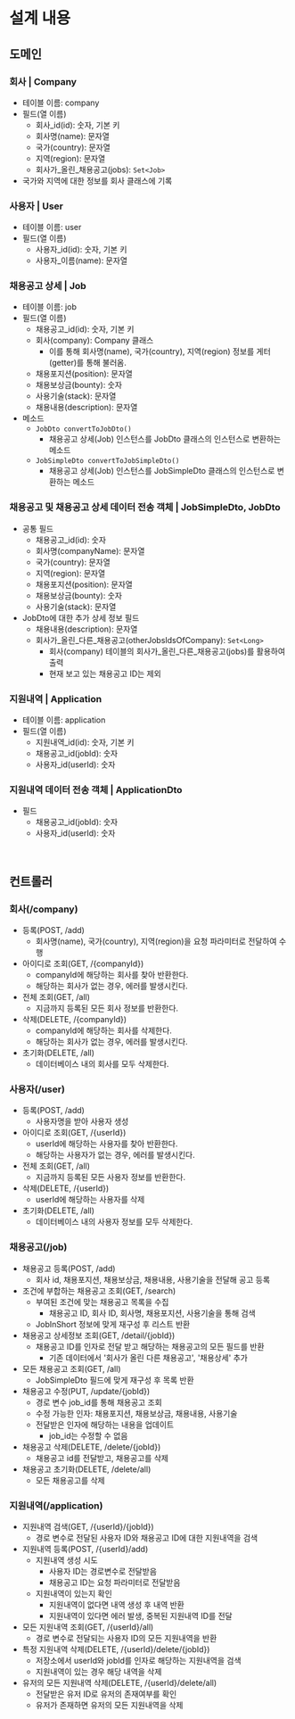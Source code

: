 # 설계 내용

## 도메인
### 회사 | Company
* 테이블 이름: company
* 필드(열 이름)
    - 회사_id(id): 숫자, 기본 키
    - 회사명(name): 문자열
    - 국가(country): 문자열
    - 지역(region): 문자열
    - 회사가_올린_채용공고(jobs): `Set<Job>`
* 국가와 지역에 대한 정보를 회사 클래스에 기록

### 사용자 | User
* 테이블 이름: user
* 필드(열 이름)
    - 사용자_id(id): 숫자, 기본 키
    - 사용자_이름(name): 문자열

### 채용공고 상세 | Job
* 테이블 이름: job
* 필드(열 이름)
    - 채용공고_id(id): 숫자, 기본 키
    - 회사(company): Company 클래스
        + 이를 통해 회사명(name), 국가(country), 지역(region) 정보를 게터(getter)를 통해 불러옴.
    - 채용포지션(position): 문자열
    - 채용보상금(bounty): 숫자
    - 사용기술(stack): 문자열
    - 채용내용(description): 문자열
* 메소드
    - `JobDto convertToJobDto()`
        + 채용공고 상세(Job) 인스턴스를 JobDto 클래스의 인스턴스로 변환하는 메소드
    - `JobSimpleDto convertToJobSimpleDto()`
        + 채용공고 상세(Job) 인스턴스를 JobSimpleDto 클래스의 인스턴스로 변환하는 메소드

### 채용공고 및 채용공고 상세 데이터 전송 객체 | JobSimpleDto, JobDto
* 공통 필드
    - 채용공고_id(id): 숫자
    - 회사명(companyName): 문자열
    - 국가(country): 문자열
    - 지역(region): 문자열
    - 채용포지션(position): 문자열
    - 채용보상금(bounty): 숫자
    - 사용기술(stack): 문자열
* JobDto에 대한 추가 상세 정보 필드
    - 채용내용(description): 문자열
    - 회사가_올린_다른_채용공고(otherJobsIdsOfCompany): `Set<Long>`
        + 회사(company) 테이블의 회사가_올린_다른_채용공고(jobs)를 활용하여 출력
        + 현재 보고 있는 채용공고 ID는 제외

### 지원내역 | Application
* 테이블 이름: application
* 필드(열 이름)
    - 지원내역_id(id): 숫자, 기본 키
    - 채용공고_id(jobId): 숫자
    - 사용자_id(userId): 숫자

### 지원내역 데이터 전송 객체 | ApplicationDto
* 필드
    - 채용공고_id(jobId): 숫자
    - 사용자_id(userId): 숫자

<br>

## 컨트롤러
### 회사(/company)
* 등록(POST, /add)
    - 회사명(name), 국가(country), 지역(region)을 요청 파라미터로 전달하여 수행
* 아이디로 조회(GET, /{companyId})
    - companyId에 해당하는 회사를 찾아 반환한다.
    - 해당하는 회사가 없는 경우, 에러를 발생시킨다.
* 전체 조회(GET, /all)
    - 지금까지 등록된 모든 회사 정보를 반환한다.
* 삭제(DELETE, /{companyId})
    - companyId에 해당하는 회사를 삭제한다.
    - 해당하는 회사가 없는 경우, 에러를 발생시킨다.
* 초기화(DELETE, /all)
    - 데이터베이스 내의 회사를 모두 삭제한다.

### 사용자(/user)
* 등록(POST, /add)
    - 사용자명을 받아 사용자 생성
* 아이디로 조회(GET, /{userId})
    - userId에 해당하는 사용자를 찾아 반환한다.
    - 해당하는 사용자가 없는 경우, 에러를 발생시킨다.
* 전체 조회(GET, /all)
    - 지금까지 등록된 모든 사용자 정보를 반환한다.
* 삭제(DELETE, /{userId})
    - userId에 해당하는 사용자를 삭제
* 초기화(DELETE, /all)
    - 데이터베이스 내의 사용자 정보를 모두 삭제한다.

### 채용공고(/job)
* 채용공고 등록(POST, /add)
    - 회사 id, 채용포지션, 채용보상금, 채용내용, 사용기술을 전달해 공고 등록
* 조건에 부합하는 채용공고 조회(GET, /search)
    - 부여된 조건에 맞는 채용공고 목록을 수집
        + 채용공고 ID, 회사 ID, 회사명, 채용포지션, 사용기술을 통해 검색
    - JobInShort 정보에 맞게 재구성 후 리스트 반환
* 채용공고 상세정보 조회(GET, /detail/{jobId})
    - 채용공고 ID를 인자로 전달 받고 해당하는 채용공고의 모든 필드를 반환
        + 기존 데이터에서 '회사가 올린 다른 채용공고', '채용상세' 추가
* 모든 채용공고 조회(GET, /all)
    - JobSimpleDto 필드에 맞게 재구성 후 목록 반환
* 채용공고 수정(PUT, /update/{jobId})
    - 경로 변수 job_id를 통해 채용공고 조회
    - 수정 가능한 인자: 채용포지션, 채용보상금, 채용내용, 사용기술
    - 전달받은 인자에 해당하는 내용을 업데이트
        + job_id는 수정할 수 없음
* 채용공고 삭제(DELETE, /delete/{jobId})
    - 채용공고 id를 전달받고, 채용공고를 삭제
* 채용공고 초기화(DELETE, /delete/all)
    - 모든 채용공고를 삭제

### 지원내역(/application)
* 지원내역 검색(GET, /{userId}/{jobId})
    - 경로 변수로 전달된 사용자 ID와 채용공고 ID에 대한 지원내역을 검색
* 지원내역 등록(POST, /{userId}/add)
    - 지원내역 생성 시도
        + 사용자 ID는 경로변수로 전달받음
        + 채용공고 ID는 요청 파라미터로 전달받음
    - 지원내역이 있는지 확인
        + 지원내역이 없다면 내역 생성 후 내역 반환
        + 지원내역이 있다면 에러 발생, 중복된 지원내역 ID를 전달
* 모든 지원내역 조회(GET, /{userId}/all)
    - 경로 변수로 전달되는 사용자 ID의 모든 지원내역을 반환
* 특정 지원내역 삭제(DELETE, /{userId}/delete/{jobId}) 
    - 저장소에서 userId와 jobId를 인자로 해당하는 지원내역을 검색
    - 지원내역이 있는 경우 해당 내역을 삭제
* 유저의 모든 지원내역 삭제(DELETE, /{userId}/delete/all)
    - 전달받은 유저 ID로 유저의 존재여부를 확인
    - 유저가 존재하면 유저의 모든 지원내역을 삭제